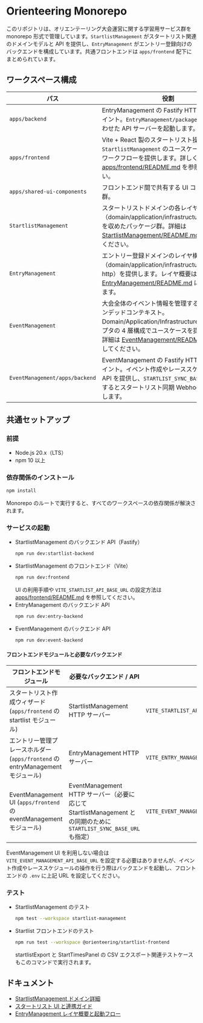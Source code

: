 # Orienteering Monorepo

このリポジトリは、オリエンテーリング大会運営に関する学習用サービス群を monorepo 形式で管理しています。`StartlistManagement` がスタートリスト関連のドメインモデルと API を提供し、`EntryManagement` がエントリー登録向けのバックエンドを構成しています。共通フロントエンドは `apps/frontend` 配下にまとめられています。

## ワークスペース構成

| パス | 役割 |
| ---- | ---- |
| `apps/backend` | EntryManagement の Fastify HTTP エントリポイント。`EntryManagement/packages/*` を組み合わせた API サーバーを起動します。 |
| `apps/frontend` | Vite + React 製のスタートリスト操作 UI。`StartlistManagement` のユースケースを呼び出すワークフローを提供します。詳しくは [apps/frontend/README.md](./apps/frontend/README.md) を参照してください。 |
| `apps/shared-ui-components` | フロントエンド間で共有する UI コンポーネント群。 |
| `StartlistManagement` | スタートリストドメインの各レイヤ（domain/application/infrastructure/http 等）を収めたパッケージ群。詳細は [StartlistManagement/README.md](./StartlistManagement/README.md) を参照してください。 |
| `EntryManagement` | エントリー登録ドメインのレイヤ構造（domain/application/infrastructure/adapters-http）を提供します。レイヤ概要は [EntryManagement/README.md](./EntryManagement/README.md) にまとめています。 |
| `EventManagement` | 大会全体のイベント情報を管理する新しいバウンデッドコンテキスト。Domain/Application/Infrastructure/HTTP アダプタの 4 層構成でユースケースを提供します。詳細は [EventManagement/README.md](./EventManagement/README.md) を参照してください。 |
| `EventManagement/apps/backend` | EventManagement の Fastify HTTP エントリポイント。イベント作成やレーススケジュール管理 API を提供し、`STARTLIST_SYNC_BASE_URL` を指定するとスタートリスト同期 Webhook を呼び出します。 |

## 共通セットアップ

### 前提

- Node.js 20.x（LTS）
- npm 10 以上

### 依存関係のインストール

```bash
npm install
```

Monorepo のルートで実行すると、すべてのワークスペースの依存関係が解決されます。

### サービスの起動

- StartlistManagement のバックエンド API（Fastify）
  ```bash
  npm run dev:startlist-backend
  ```
- StartlistManagement のフロントエンド（Vite）
  ```bash
  npm run dev:frontend
  ```
  UI の利用手順や `VITE_STARTLIST_API_BASE_URL` の設定方法は [apps/frontend/README.md](./apps/frontend/README.md) を参照してください。
- EntryManagement のバックエンド API
  ```bash
  npm run dev:entry-backend
  ```
- EventManagement のバックエンド API
  ```bash
  npm run dev:event-backend
  ```

#### フロントエンドモジュールと必要なバックエンド

| フロントエンドモジュール | 必要なバックエンド / API | 環境変数の例 |
| --- | --- | --- |
| スタートリスト作成ウィザード (`apps/frontend` の startlist モジュール) | StartlistManagement HTTP サーバー | `VITE_STARTLIST_API_BASE_URL=http://localhost:3000` |
| エントリー管理プレースホルダー (`apps/frontend` の entryManagement モジュール) | EntryManagement HTTP サーバー | `VITE_ENTRY_MANAGEMENT_API_BASE_URL=http://localhost:3001` |
| EventManagement UI (`apps/frontend` の eventManagement モジュール) | EventManagement HTTP サーバー（必要に応じて StartlistManagement との同期のために `STARTLIST_SYNC_BASE_URL` も指定） | `VITE_EVENT_MANAGEMENT_API_BASE_URL=http://localhost:3002`

EventManagement UI を利用しない場合は `VITE_EVENT_MANAGEMENT_API_BASE_URL` を設定する必要はありませんが、イベント作成やレーススケジュールの操作を行う際はバックエンドを起動し、フロントエンドの `.env` に上記 URL を設定してください。

### テスト

- StartlistManagement のテスト
  ```bash
  npm test --workspace startlist-management
  ```
- Startlist フロントエンドのテスト
  ```bash
  npm run test --workspace @orienteering/startlist-frontend
  ```
  startlistExport と StartTimesPanel の CSV エクスポート関連テストケースもこのコマンドで実行されます。

## ドキュメント

- [StartlistManagement ドメイン詳細](./StartlistManagement/README.md#startlistmanagement-ドメイン詳細)
- [スタートリスト UI と連携ガイド](./apps/frontend/README.md)
- [EntryManagement レイヤ概要と起動フロー](./EntryManagement/README.md)
